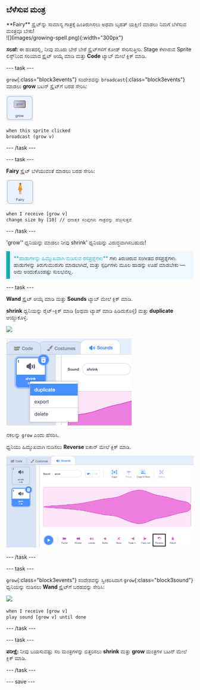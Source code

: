 ## ಬೆಳೆಸುವ ಮಂತ್ರ

<div style="display: flex; flex-wrap: wrap">
<div style="flex-basis: 200px; flex-grow: 1; margin-right: 15px;">
**Fairy** ಸ್ಪ್ರೈಟ್‌ನ್ನು ಸಾಮಾನ್ಯ ಗಾತ್ರಕ್ಕೆ ಹಿಂತಿರುಗಿಸಲು ಅಥವಾ ಬೃಹತ್‌ ಯಕ್ಷಿಣಿ ಮಾಡಲು ನಿಮಗೆ ಬೆಳೆಸುವ ಮಂತ್ರವೂ ಬೇಕು!
</div>
<div>
![](images/growing-spell.png){:width="300px"}
</div>
</div>

**ಸಲಹೆ:** ಈ ಹಂತದಲ್ಲಿ, ನೀವು ಮೂರು ಬೇರೆ ಬೇರೆ ಸ್ಪ್ರೈಟ್‌ಗಳಿಗೆ ಕೋಡ್‌ ಸೇರಿಸುತ್ತೀರಿ. Stage ಕೆಳಗಿರುವ Sprite ಲಿಸ್ಟ್‌ನಿಂದ ಸರಿಯಾದ ಸ್ಪ್ರೈಟ್‌ ಆಯ್ಕೆ ಮಾಡಿ ಮತ್ತು **Code** ಟ್ಯಾಬ್‌ ಮೇಲೆ ಕ್ಲಿಕ್‌ ಮಾಡಿ.

--- task ---

`grow`{:class="block3events"} ಸಂದೇಶವನ್ನು `broadcast`{:class="block3events"} ಮಾಡಲು **grow** ಬಟನ್‌ ಸ್ಪ್ರೈಟ್‌ಗೆ ಬರಹ ಸೇರಿಸಿ:

![](images/grow-icon.png)

```blocks3
when this sprite clicked
broadcast (grow v)
```

--- /task ---

--- task ---

**Fairy** ಸ್ಪ್ರೈಟ್‌ ಬೆಳೆಯುವಂತೆ ಮಾಡಲು ಬರಹ ಸೇರಿಸಿ:

![](images/fairy-icon.png)

```blocks3
when I receive [grow v]
change size by [10] // ಧನಾತ್ಮಕ ಸಂಖ್ಯೆಗಳು ಗಾತ್ರವನ್ನು ಹೆಚ್ಚಿಸುತ್ತವೆ
```

--- /task ---

'grow'' ಧ್ವನಿಯನ್ನು ಮಾಡಲು ನೀವು shrink' ಧ್ವನಿಯನ್ನು ವಿರುದ್ಧವಾಗಿಸಬಹುದು!

<p style="border-left: solid; border-width:10px; border-color: #0faeb0; background-color: aliceblue; padding: 10px;">
<span style="color: #0faeb0">**ಹಾಡುಗಳನ್ನು ಹಿಮ್ಮುಖವಾಗಿ ನುಡಿಸುವ ರಸಪ್ರಶ್ನೆಗಳು**</span> ಗಳು ತಿರುಚಿರುವ ಸಂಗೀತದ ರಸಪ್ರಶ್ನೆಗಳು. ಹಾಡುಗಳನ್ನು ತಿರುಗುಮುರುಗು ಮಾಡಲಾಗಿದೆ, ಮತ್ತು ಸ್ಪರ್ಧಿಗಳು ಮೂಲ ಹಾಡನ್ನು ಊಹೆ ಮಾಡಬೇಕು — ಅದು ಅಂದುಕೊಂಡಷ್ಟು ಸುಲಭವಲ್ಲ. 
</p>

--- task ---

**Wand** ಸ್ಪ್ರೈಟ್‌ ಆಯ್ಕೆ ಮಾಡಿ ಮತ್ತು **Sounds** ಟ್ಯಾಬ್‌ ಮೇಲೆ ಕ್ಲಿಕ್‌ ಮಾಡಿ.

**shrink** ಧ್ವನಿಯನ್ನು ರೈಟ್-ಕ್ಲಿಕ್‌ ಮಾಡಿ (ಅಥವಾ ಟ್ಯಾಪ್‌ ಮಾಡಿ ಹಿಡಿದುಕೊಳ್ಳಿ) ಮತ್ತು **duplicate** ಆಯ್ದುಕೊಳ್ಳಿ.

![](images/wand-icon.png)

![ನಕಲು ಎಂದು ತೋರಿಸುವ ಪಾಪ್‌ಅಪ್‌ ಮೆನುನೊಂದಿಗೆ ಕುಗ್ಗುವ ಧ್ವನಿ.](images/duplicate-sound.png)

ನಕಲನ್ನು `grow` ಎಂದು ಹೆಸರಿಸಿ.

ಧ್ವನಿಯು ಹಿಮ್ಮುಖವಾಗಿ ನುಡಿಸಲು **Reverse** ಐಕಾನ್‌ ಮೇಲೆ ಕ್ಲಿಕ್‌ ಮಾಡಿ.

![ರಿವರ್ಸ್‌ ಐಕಾನ್‌ ಹೈಲೈಟ್‌ ಆಗಿರುವ ಬೆಳೆ ಧ್ವನಿ.](images/reverse-sound.png)

--- /task ---

--- task ---

`grow`{:class="block3events"} ಸಂದೇಶವನ್ನು ಸ್ವೀಕರಿಸಿದಾಗ `grow`{:class="block3sound"} ಧ್ವನಿಯನ್ನು ನುಡಿಸಲು **Wand** ಸ್ಪ್ರೈಟ್‌ಗೆ ಬರಹವನ್ನು ಸೇರಿಸಿ:

![](images/wand-icon.png)

```blocks3
when I receive [grow v]
play sound [grow v] until done
```

--- /task ---

--- task ---

**ಪರೀಕ್ಷೆ:** ನೀವು ಬಯಸುವಷ್ಟು ಸಲ ಮಂತ್ರಗಳನ್ನು ಬಿತ್ತರಿಸಲು **shrink** ಮತ್ತು **grow** ಮಂತ್ರಗಳ ಬಟನ್‌ ಮೇಲೆ ಕ್ಲಿಕ್‌ ಮಾಡಿ.

--- /task ---

--- save ---

